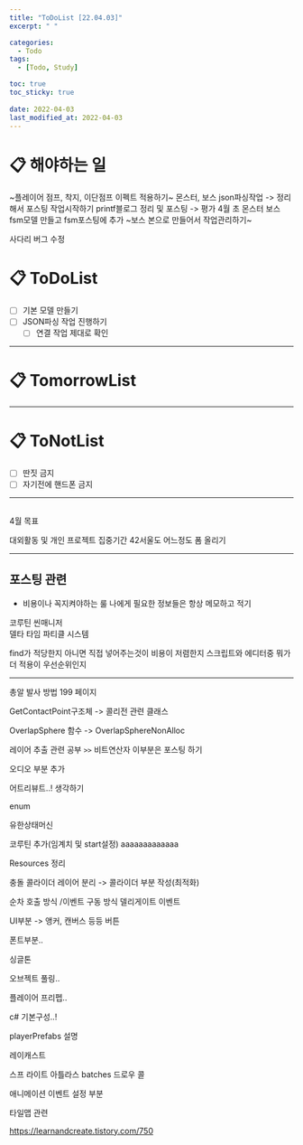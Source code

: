 ```yaml
---
title: "ToDoList [22.04.03]"
excerpt: " "

categories:
  - Todo
tags:
  - [Todo, Study]

toc: true
toc_sticky: true
 
date: 2022-04-03
last_modified_at: 2022-04-03
---
```


# 📋 해야하는 일 

~플레이어 점프, 착지, 이단점프 이펙트 적용하기~
몬스터, 보스 json파싱작업 -> 정리해서 포스팅 작업시작하기
printf블로그 정리 및 포스팅 -> 평가 4월 초
몬스터 보스 fsm모델 만들고 fsm포스팅에 추가
~보스 본으로 만들어서 작업관리하기~

사다리 버그 수정

# 📋 ToDoList  

- [ ] 기본 모델 만들기
- [ ] JSON파싱 작업 진행하기
  - [ ] 연결 작업 제대로 확인

---

# 📋 TomorrowList  


---

# 📋 ToNotList  

- [ ] 딴짓 금지
- [ ] 자기전에 핸드폰 금지

---

## 

4월 목표  

대외활동 및 개인 프로젝트 집중기간
42서울도 어느정도 폼 올리기


---

## 포스팅 관련  

* 비용이나 꼭지켜야하는 룰 나에게 필요한 정보들은 항상 메모하고 적기

코루틴
씬매니저  
델타 타임
파티클 시스템

find가 적당한지 아니면 직접 넣어주는것이 비용이 저렴한지
스크립트와 에디터중 뭐가 더 적용이 우선순위인지

---  

총알 발사 방법 199 페이지

GetContactPoint구조체 -> 콜리전 관련 클래스

OverlapSphere 함수 -> OverlapSphereNonAlloc

레이어 추출 관련 공부 `>>` 비트연산자 이부분은 포스팅 하기

오디오 부분 추가

어트리뷰트..! 생각하기

enum

유한상태머신

코루틴 추가(임계치 및 start설정)  aaaaaaaaaaaaa

Resources 정리  

충돌 콜라이더 레이어 분리 -> 콜라이더 부분 작성(최적화)

순차 호출 방식 /이벤트 구동 방식 델리게이트 이벤트  

UI부분 -> 앵커, 캔버스 등등 버튼  

폰트부분..  

싱글톤

오브젝트 풀링..  

플레이어 프리펩..

c# 기본구성..!  

playerPrefabs 설명

레이캐스트

스프 라이트 아틀라스 batches 드로우 콜  

애니메이션 이벤트 설정 부분

타일맵 관련  

https://learnandcreate.tistory.com/750
